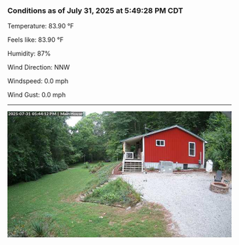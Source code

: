 ### Conditions as of July 31, 2025 at 5:49:28 PM CDT 

Temperature: 83.90 &deg;F

Feels like: 83.90 &deg;F

Humidity: 87%

Wind Direction: NNW

Windspeed: 0.0 mph

Wind Gust: 0.0 mph

---

<img src="./images/latest.jpeg"/>

